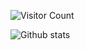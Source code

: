![Visitor Count](https://profile-counter.glitch.me/tiendu/count.svg)

![Github stats](https://github-readme-stats.vercel.app/api?username=tiendu&theme=highcontrast&show_icons=true&count_private=true&bg_color=eff1f5&text_color=4c4f69&icon_color=8839ef&title_color=179299)
